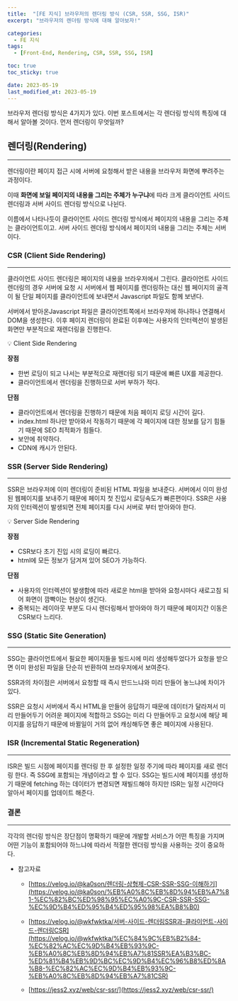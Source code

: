 ```yaml
---
title:  "[FE 지식] 브라우저의 렌더링 방식 (CSR, SSR, SSG, ISR)"
excerpt: "브라우저의 렌더링 방식에 대해 알아보자!"

categories:
  - FE 지식
tags:
  - [Front-End, Rendering, CSR, SSR, SSG, ISR]

toc: true
toc_sticky: true

date: 2023-05-19
last_modified_at: 2023-05-19
---
```

브라우저 렌더링 방식은 4가지가 있다. 이번 포스트에서는 각 렌더링 방식의 특징에 대해서 알아볼 것이다.
먼저 렌더링이 무엇일까?

## 렌더링(Rendering)

---

렌더링이란 페이지 접근 시에 서버에 요청해서 받은 내용을 브라우저 화면에 뿌려주는 과정이다.

이때 **화면에 보일 페이지의 내용을 그리는 주체가 누구냐**에 따라 크게 클라이언트  사이드 렌더링과 서버 사이드 렌더링 방식으로 나뉜다.

이름에서 나타나듯이 클라이언트 사이드 렌더링 방식에서 페이지의 내용을 그리는 주체는 클라이언트이고.
서버 사이드 렌더링 방식에서 페이지의 내용을 그리는 주체는 서버이다.

### CSR (Client Side Rendering)

---

클라이언트 사이드 렌더링은 페이지의 내용을 브라우저에서 그린다.
클라이언트 사이드 렌더링의 경우 서버에 요청 시 서버에서 웹 페이지를 렌더링하는 대신 웹 페이지의 골격이 될 단일 페이지를 클라이언트에 보내면서 Javascript 파일도 함께 보낸다.

서버에서 받아온Javascript 파일은 클라이언트쪽에서 브라우저에 하나하나 연결해서 DOM을 생성한다. 
이후 페이지 렌더링이 완료된 이후에는 사용자의 인터렉션이 발생된 화면만 부분적으로 재렌더링을 진행한다.

<aside>
💡 Client Side Rendering

**장점**

- 한번 로딩이 되고 나서는 부분적으로 재렌더링 되기 때문에 빠른 UX를 제공한다.
- 클라이언트에서 렌더링을 진행하므로 서버 부하가 적다.

**단점**

- 클라이언트에서 렌더링을 진행하기 때문에 처음 페이지 로딩 시간이 길다.
- index.html 하나만 받아와서 작동하기 때문에 각 페이지에 대한 정보를 담기 힘들기 때문에 SEO 최적화가 힘들다.
- 보안에 취약하다.
- CDN에 캐시가 안된다.
</aside>

### SSR (Server Side Rendering)

---

SSR은 브라우저에 이미 렌더링이 준비된 HTML 파일을 보내준다.
서버에서 이미 완성된 웹페이지를 보내주기 때문에 페이지 첫 진입시 로딩속도가 빠른편이다.
SSR은 사용자의 인터렉션이 발생되면 전체 페이지를 다시 서버로 부터 받아와야 한다.

<aside>
💡 Server Side Rendering

**장점**

- CSR보다 초기 진입 시의 로딩이 빠르다.
- html에 모든 정보가 담겨져 있어 SEO가 가능하다.

**단점**

- 사용자의 인터렉션이 발생함에 따라 새로운 html을 받아와 요청시마다 새로고침 되어 화면이 깜빡이는 현상이 생긴다.
- 중복되는 레이아웃 부분도 다시 렌더링해서 받아와야 하기 때문에 페이지간 이동은 CSR보다 느리다.
</aside>

### SSG (Static Site Generation)

---

SSG는 클라이언트에서 필요한 페이지들을 빌드시에 미리 생성해두었다가 요청을 받으면 이미 완성된 파일을 단순히 반환하여 브라우저에서 보여준다.

SSR과의 차이점은 서버에서 요청할 때 즉시 만드느냐와 미리 만들어 놓느냐에 차이가 있다.

SSR은 요청시 서버에서 즉시 HTML을 만들어 응답하기 때문에 데이터가 달라져서 미리 만들어두기 어려운 페이지에 적합하고 SSG는 미리 다 만들어두고 요청시에 해당 페이지를 응답하기 때문에 바뀔일이 거의 없어 캐싱해두면 좋은 페이지에 사용된다.

### ISR (Incremental Static Regeneration)

---

ISR은 빌드 시점에 페이지를 렌더링 한 후 설정한 일정 주기에 따라 페이지를 새로 렌더링 한다. 즉 SSG에 포함되는 개념이라고 할 수 있다. SSG는 빌드시에 페이지를 생성하기 때문에 fetching 하는 데이터가 변경되면 재빌드해야 하지만 ISR는 일정 시간마다 알아서 페이지를 업데이트 해준다.

### 결론

---

각각의 렌더링 방식은 장단점이 명확하기 때문에 개발할 서비스가 어떤 특징을 가지며 어떤 기능이 포함되어야 하느냐에 따라서 적절한 렌더링 방식을 사용하는 것이 중요하다.

- 참고자료
    - [https://velog.io/@ka0son/렌더링-삼형제-CSR-SSR-SSG-이해하기](https://velog.io/@ka0son/%EB%A0%8C%EB%8D%94%EB%A7%81-%EC%82%BC%ED%98%95%EC%A0%9C-CSR-SSR-SSG-%EC%9D%B4%ED%95%B4%ED%95%98%EA%B8%B0)

    - [https://velog.io/@wkfwktka/서버-사이드-렌더링SSR과-클라이언트-사이드-렌더링CSR](https://velog.io/@wkfwktka/%EC%84%9C%EB%B2%84-%EC%82%AC%EC%9D%B4%EB%93%9C-%EB%A0%8C%EB%8D%94%EB%A7%81SSR%EA%B3%BC-%ED%81%B4%EB%9D%BC%EC%9D%B4%EC%96%B8%ED%8A%B8-%EC%82%AC%EC%9D%B4%EB%93%9C-%EB%A0%8C%EB%8D%94%EB%A7%81CSR)

    - [https://jess2.xyz/web/csr-ssr/](https://jess2.xyz/web/csr-ssr/)